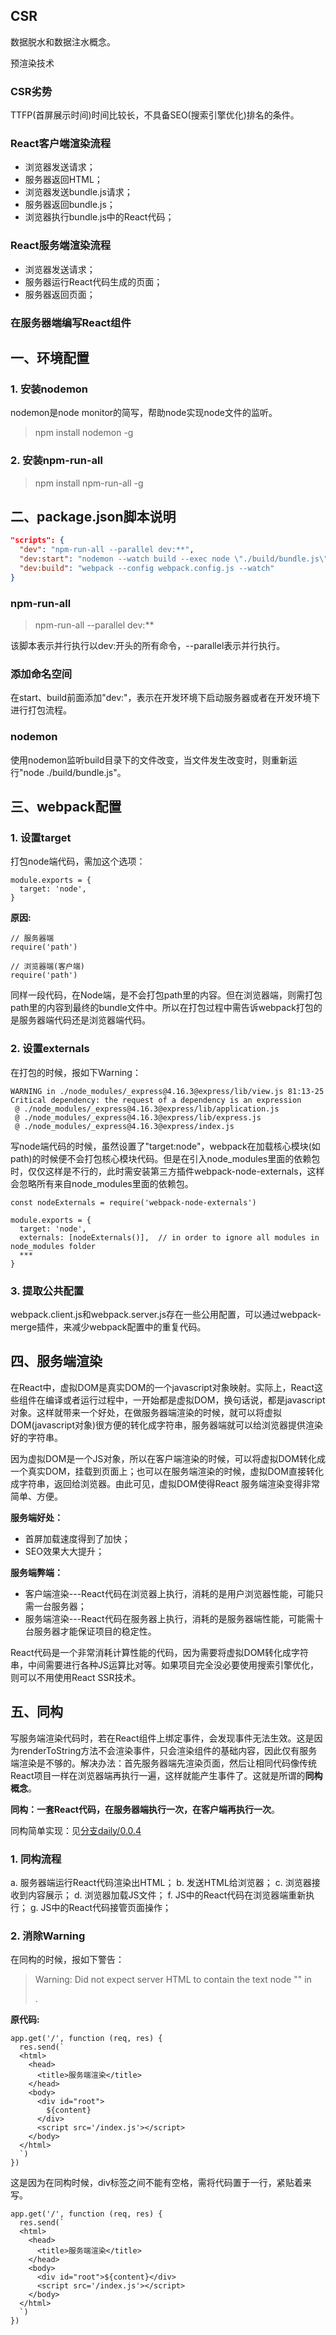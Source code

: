 

## CSR

数据脱水和数据注水概念。

预渲染技术

### CSR劣势

TTFP(首屏展示时间)时间比较长，不具备SEO(搜索引擎优化)排名的条件。


### React客户端渲染流程

+ 浏览器发送请求；
+ 服务器返回HTML；
+ 浏览器发送bundle.js请求；
+ 服务器返回bundle.js；
+ 浏览器执行bundle.js中的React代码；

### React服务端渲染流程

+ 浏览器发送请求；
+ 服务器运行React代码生成的页面；
+ 服务器返回页面；

### 在服务器端编写React组件

## 一、环境配置

### 1. 安装nodemon

nodemon是node monitor的简写，帮助node实现node文件的监听。

> npm install nodemon -g

### 2. 安装npm-run-all

> npm install npm-run-all -g

## 二、package.json脚本说明

```json
"scripts": {
  "dev": "npm-run-all --parallel dev:**",
  "dev:start": "nodemon --watch build --exec node \"./build/bundle.js\"",
  "dev:build": "webpack --config webpack.config.js --watch"
}
```

### npm-run-all

> npm-run-all --parallel dev:** 

该脚本表示并行执行以dev:开头的所有命令，--parallel表示并行执行。

### 添加命名空间
在start、build前面添加"dev:"，表示在开发环境下启动服务器或者在开发环境下进行打包流程。

### nodemon

使用nodemon监听build目录下的文件改变，当文件发生改变时，则重新运行"node ./build/bundle.js"。

## 三、webpack配置

### 1. 设置target

打包node端代码，需加这个选项：

```JS
module.exports = {
  target: 'node',      
}
```

**原因:**

```JS
// 服务器端
require('path')

// 浏览器端(客户端)
require('path')
```

同样一段代码，在Node端，是不会打包path里的内容。但在浏览器端，则需打包path里的内容到最终的bundle文件中。所以在打包过程中需告诉webpack打包的是服务器端代码还是浏览器端代码。

### 2. 设置externals

在打包的时候，报如下Warning：

```
WARNING in ./node_modules/_express@4.16.3@express/lib/view.js 81:13-25
Critical dependency: the request of a dependency is an expression
 @ ./node_modules/_express@4.16.3@express/lib/application.js
 @ ./node_modules/_express@4.16.3@express/lib/express.js
 @ ./node_modules/_express@4.16.3@express/index.js
```

写node端代码的时候，虽然设置了"target:node"，webpack在加载核心模块(如path)的时候便不会打包核心模块代码。但是在引入node_modules里面的依赖包时，仅仅这样是不行的，此时需安装第三方插件webpack-node-externals，这样会忽略所有来自node_modules里面的依赖包。

```JS
const nodeExternals = require('webpack-node-externals')

module.exports = {
  target: 'node',                   
  externals: [nodeExternals()],  // in order to ignore all modules in node_modules folder
  ***
}
```

### 3. 提取公共配置

webpack.client.js和webpack.server.js存在一些公用配置，可以通过webpack-merge插件，来减少webpack配置中的重复代码。


## 四、服务端渲染

在React中，虚拟DOM是真实DOM的一个javascript对象映射。实际上，React这些组件在编译或者运行过程中，一开始都是虚拟DOM，换句话说，都是javascript对象。这样就带来一个好处，在做服务器端渲染的时候，就可以将虚拟DOM(javascript对象)很方便的转化成字符串，服务器端就可以给浏览器提供渲染好的字符串。

因为虚拟DOM是一个JS对象，所以在客户端渲染的时候，可以将虚拟DOM转化成一个真实DOM，挂载到页面上；也可以在服务端渲染的时候，虚拟DOM直接转化成字符串，返回给浏览器。由此可见，虚拟DOM使得React 服务端渲染变得非常简单、方便。

**服务端好处：**

+ 首屏加载速度得到了加快；
+ SEO效果大大提升；

**服务端弊端：**

+ 客户端渲染---React代码在浏览器上执行，消耗的是用户浏览器性能，可能只需一台服务器；
+ 服务端渲染---React代码在服务器上执行，消耗的是服务器端性能，可能需十台服务器才能保证项目的稳定性。

React代码是一个非常消耗计算性能的代码，因为需要将虚拟DOM转化成字符串，中间需要进行各种JS运算比对等。如果项目完全没必要使用搜索引擎优化，则可以不用使用React SSR技术。

## 五、同构

写服务端渲染代码时，若在React组件上绑定事件，会发现事件无法生效。这是因为renderToString方法不会渲染事件，只会渲染组件的基础内容，因此仅有服务端渲染是不够的。解决办法：首先服务器端先渲染页面，然后让相同代码像传统React项目一样在浏览器端再执行一遍，这样就能产生事件了。这就是所谓的**同构概念**。

**同构：一套React代码，在服务器端执行一次，在客户端再执行一次**。

同构简单实现：见[分支daily/0.0.4](https://github.com/Bian2017/ReactSSR/commit/ae5a2317aa437dcfb219220b609f83bd26429b08)

### 1. 同构流程

a. 服务器端运行React代码渲染出HTML；
b. 发送HTML给浏览器；
c. 浏览器接收到内容展示；
d. 浏览器加载JS文件；
f. JS中的React代码在浏览器端重新执行；
g. JS中的React代码接管页面操作；

### 2. 消除Warning

在同构的时候，报如下警告：

> Warning: Did not expect server HTML to contain the text node "" in <div>.

**原代码:**

```JS
app.get('/', function (req, res) {
  res.send(`
  <html>
    <head>
      <title>服务端渲染</title>
    </head>
    <body>
      <div id="root">
        ${content}
      </div>
      <script src='/index.js'></script>
    </body>
  </html>
  `)
})
```

这是因为在同构时候，div标签之间不能有空格，需将代码置于一行，紧贴着来写。

```JS
app.get('/', function (req, res) {
  res.send(`
  <html>
    <head>
      <title>服务端渲染</title>
    </head>
    <body>
      <div id="root">${content}</div>
      <script src='/index.js'></script>
    </body>
  </html>
  `)
})
```